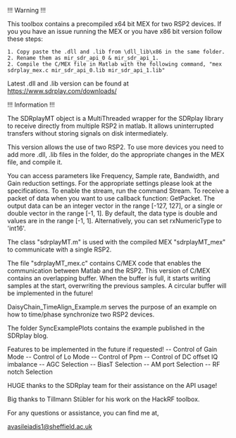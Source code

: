 !!! Warning !!!

This toolbox contains a precompiled x64 bit MEX for two RSP2 devices. If you you have an issue running the MEX or you have x86 bit version follow these steps:

    1. Copy paste the .dll and .lib from \dll_lib\x86 in the same folder.
    2. Rename them as mir_sdr_api_0 & mir_sdr_api_1. 
    2. Compile the C/MEX file in Matlab with the following command, "mex sdrplay_mex.c mir_sdr_api_0.lib mir_sdr_api_1.lib"

Latest .dll and .lib version can be found at https://www.sdrplay.com/downloads/

!!! Information !!!

The SDRplayMT object is a MultiThreaded wrapper for the SDRplay library to receive directly from multiple RSP2 in matlab. It allows uninterrupted transfers without storing signals on disk intermediately.

This version allows the use of two RSP2. To use more devices you need to add more .dll, .lib files in the folder, do the appropriate changes in the MEX file, and compile it.

You can access parameters like Frequency, Sample rate, Bandwidth, and Gain reduction settings. For the appropriate settings please look at the specifications. To enable the stream, run the command Stream. To receive a packet of data when you want to use callback function: GetPacket. The output data can be an integer vector in the range [-127, 127], or a single or double vector in the range [-1, 1]. By default, the data type is double and values are in the range [-1, 1]. Alternatively, you can set rxNumericType to 'int16'.

The class "sdrplayMT.m" is used with the compiled MEX "sdrplayMT_mex" to communicate with a single RSP2.

The file "sdrplayMT_mex.c" contains C/MEX code that enables the communication between Matlab and the RSP2. This version of C/MEX contains an overlapping buffer. When the buffer is full, it starts writing samples at the start, overwriting the previous samples. A circular buffer will be implemented in the future!

DaisyChain_TimeAlign_Example.m serves the purpose of an example on how to time/phase synchronize two RSP2 devices.

The folder SyncExamplePlots contains the example published in the SDRplay blog.

Features to be implemented in the future if requested! -- Control of Gain Mode -- Control of Lo Mode -- Control of Ppm -- Control of DC offset IQ imbalance -- AGC Selection -- BiasT Selection -- AM port Selection -- RF notch Selection

HUGE thanks to the SDRplay team for their assistance on the API usage!

Big thanks to Tillmann Stübler for his work on the HackRF toolbox.

For any questions or assistance, you can find me at,

avasileiadis1@sheffield.ac.uk
